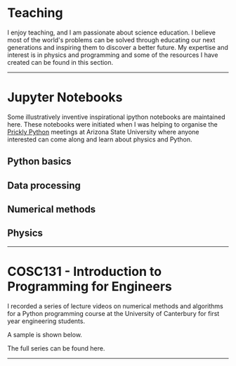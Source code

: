 # Teaching

I enjoy teaching, and I am passionate about science education. I believe most of the world's problems can be solved through educating our next generations and inspiring them to discover a better future.
My expertise and interest is in physics and programming and some of the resources I have created can be found in this section.

---

# Jupyter Notebooks
Some illustratively inventive inspirational ipython notebooks are maintained here.
These notebooks were initiated when I was helping to organise the [Prickly Python](http://prickly-pythons.github.io/) meetings at Arizona State University where anyone interested can come along and learn about physics and Python.

## Python basics

## Data processing

## Numerical methods

## Physics

---

# COSC131 - Introduction to Programming for Engineers
I recorded a series of lecture videos on numerical methods and algorithms for a Python programming course at the University of Canterbury for first year engineering students.

A sample is shown below.

The full series can be found here.


---
